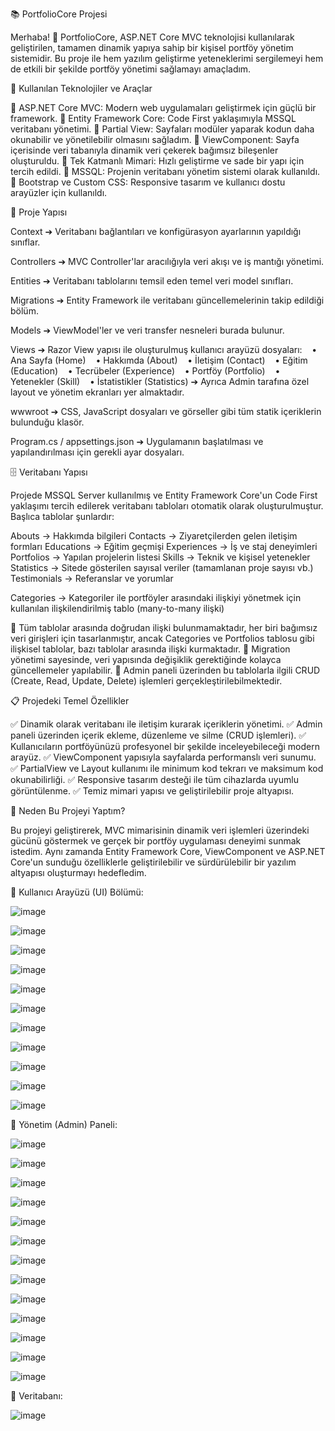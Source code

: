 📚 PortfolioCore Projesi

Merhaba! 👋
PortfolioCore, ASP.NET Core MVC teknolojisi kullanılarak geliştirilen, tamamen dinamik yapıya sahip bir kişisel portföy yönetim sistemidir.
Bu proje ile hem yazılım geliştirme yeteneklerimi sergilemeyi hem de etkili bir şekilde portföy yönetimi sağlamayı amaçladım.

🚀 Kullanılan Teknolojiler ve Araçlar

🔹 ASP.NET Core MVC: Modern web uygulamaları geliştirmek için güçlü bir framework.
🔹 Entity Framework Core: Code First yaklaşımıyla MSSQL veritabanı yönetimi.
🔹 Partial View: Sayfaları modüler yaparak kodun daha okunabilir ve yönetilebilir olmasını sağladım.
🔹 ViewComponent: Sayfa içerisinde veri tabanıyla dinamik veri çekerek bağımsız bileşenler oluşturuldu.
🔹 Tek Katmanlı Mimari: Hızlı geliştirme ve sade bir yapı için tercih edildi.
🔹 MSSQL: Projenin veritabanı yönetim sistemi olarak kullanıldı.
🔹 Bootstrap ve Custom CSS: Responsive tasarım ve kullanıcı dostu arayüzler için kullanıldı.

📂 Proje Yapısı

Context
➔ Veritabanı bağlantıları ve konfigürasyon ayarlarının yapıldığı sınıflar.

Controllers
➔ MVC Controller'lar aracılığıyla veri akışı ve iş mantığı yönetimi.

Entities
➔ Veritabanı tablolarını temsil eden temel veri model sınıfları.

Migrations
➔ Entity Framework ile veritabanı güncellemelerinin takip edildiği bölüm.

Models
➔ ViewModel'ler ve veri transfer nesneleri burada bulunur.

Views
➔ Razor View yapısı ile oluşturulmuş kullanıcı arayüzü dosyaları:
   • Ana Sayfa (Home)
   • Hakkımda (About)
   • İletişim (Contact)
   • Eğitim (Education)
   • Tecrübeler (Experience)
   • Portföy (Portfolio)
   • Yetenekler (Skill)
   • İstatistikler (Statistics)
➔ Ayrıca Admin tarafına özel layout ve yönetim ekranları yer almaktadır.

wwwroot
➔ CSS, JavaScript dosyaları ve görseller gibi tüm statik içeriklerin bulunduğu klasör.

Program.cs / appsettings.json
➔ Uygulamanın başlatılması ve yapılandırılması için gerekli ayar dosyaları.

🗄️ Veritabanı Yapısı

Projede MSSQL Server kullanılmış ve Entity Framework Core'un Code First yaklaşımı tercih edilerek veritabanı tabloları otomatik olarak oluşturulmuştur. Başlıca tablolar şunlardır:

Abouts → Hakkımda bilgileri
Contacts → Ziyaretçilerden gelen iletişim formları
Educations → Eğitim geçmişi
Experiences → İş ve staj deneyimleri
Portfolios → Yapılan projelerin listesi
Skills → Teknik ve kişisel yetenekler
Statistics → Sitede gösterilen sayısal veriler (tamamlanan proje sayısı vb.)
Testimonials → Referanslar ve yorumlar

Categories → Kategoriler ile portföyler arasındaki ilişkiyi yönetmek için kullanılan ilişkilendirilmiş tablo (many-to-many ilişki)

🔹 Tüm tablolar arasında doğrudan ilişki bulunmamaktadır, her biri bağımsız veri girişleri için tasarlanmıştır, ancak Categories ve Portfolios tablosu gibi ilişkisel tablolar, bazı tablolar arasında ilişki kurmaktadır.
🔹 Migration yönetimi sayesinde, veri yapısında değişiklik gerektiğinde kolayca güncellemeler yapılabilir.
🔹 Admin paneli üzerinden bu tablolarla ilgili CRUD (Create, Read, Update, Delete) işlemleri gerçekleştirilebilmektedir.



📋 Projedeki Temel Özellikler

✅ Dinamik olarak veritabanı ile iletişim kurarak içeriklerin yönetimi.
✅ Admin paneli üzerinden içerik ekleme, düzenleme ve silme (CRUD işlemleri).
✅ Kullanıcıların portföyünüzü profesyonel bir şekilde inceleyebileceği modern arayüz.
✅ ViewComponent yapısıyla sayfalarda performanslı veri sunumu.
✅ PartialView ve Layout kullanımı ile minimum kod tekrarı ve maksimum kod okunabilirliği.
✅ Responsive tasarım desteği ile tüm cihazlarda uyumlu görüntülenme.
✅ Temiz mimari yapısı ve geliştirilebilir proje altyapısı.

📌 Neden Bu Projeyi Yaptım?

Bu projeyi geliştirerek, MVC mimarisinin dinamik veri işlemleri üzerindeki gücünü göstermek ve gerçek bir portföy uygulaması deneyimi sunmak istedim.
Aynı zamanda Entity Framework Core, ViewComponent ve ASP.NET Core'un sunduğu özelliklerle geliştirilebilir ve sürdürülebilir bir yazılım altyapısı oluşturmayı hedefledim.

🔹 Kullanıcı Arayüzü (UI) Bölümü:

![image](https://github.com/user-attachments/assets/de7c486c-b128-4089-a79d-8ef2c6a473c8)

![image](https://github.com/user-attachments/assets/46b8de1f-9857-46e4-84a5-e166d4f602e4)

![image](https://github.com/user-attachments/assets/a0fafb00-ae6a-4480-a0ac-d6cdfb26dc7b)

![image](https://github.com/user-attachments/assets/1c91cc46-c677-4107-85b2-b1f7709aa8c8)

![image](https://github.com/user-attachments/assets/20cbfbee-0a05-41ec-b9c5-aef48f64586e)

![image](https://github.com/user-attachments/assets/5498e64b-8786-431a-968c-c75b8db7ea6d)

![image](https://github.com/user-attachments/assets/0d8a67bc-f78c-418d-af64-4b4b9ffafa6c)

![image](https://github.com/user-attachments/assets/e306b59f-d62c-462c-88fa-2eeccb15c0ae)

![image](https://github.com/user-attachments/assets/f071ae75-eb10-4901-907c-68167ddc71c9)

![image](https://github.com/user-attachments/assets/2867c82e-6dff-4418-a93f-dfd0ebcd60fc)

![image](https://github.com/user-attachments/assets/073369fe-eabc-4c22-9530-939482fa018b)


🔹 Yönetim (Admin) Paneli:

![image](https://github.com/user-attachments/assets/869e2c3b-524c-41cc-9a54-14adb6637480)

![image](https://github.com/user-attachments/assets/1af066b4-e320-42c5-9150-0b9a5a517343)

![image](https://github.com/user-attachments/assets/4ea98e49-d518-45d4-98bf-2c8f98e99dac)

![image](https://github.com/user-attachments/assets/36eff55a-c4a8-4522-95c5-973036b7088c)

![image](https://github.com/user-attachments/assets/a29c934d-71fa-4440-a57f-17e3119c8c1b)

![image](https://github.com/user-attachments/assets/47812b36-422b-4f54-8032-8b1d5ee0fe2f)

![image](https://github.com/user-attachments/assets/87aa06c8-994c-49ab-bdb2-ca40bbc283e0)

![image](https://github.com/user-attachments/assets/1af3a2c9-793a-4e44-8d3c-daee2bcf728f)

![image](https://github.com/user-attachments/assets/40e45b88-5d56-452a-b818-00ca49038596)

![image](https://github.com/user-attachments/assets/fb93dfec-c742-46bc-913d-26963d5d2bd6)

![image](https://github.com/user-attachments/assets/9d2621c7-18f2-4698-9cbf-66e9f036797c)

![image](https://github.com/user-attachments/assets/e0b95d90-1c05-4f0a-85d5-8905b516da5c)

![image](https://github.com/user-attachments/assets/386dad57-07f1-481d-aa9b-e645e49ed55d)

🔹 Veritabanı:

![image](https://github.com/user-attachments/assets/76a4ffbf-ae61-414b-99f7-e4d808b6d4b5)




